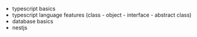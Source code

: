 - typescript basics
- typescript language features (class - object - interface - abstract class)
- database basics
- nestjs